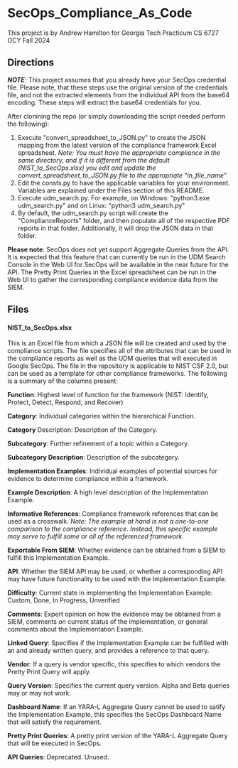 # SecOps_Compliance_As_Code
 
This project is by Andrew Hamilton for Georgia Tech Practicum CS 6727 OCY Fall 2024

## Directions
***NOTE***:  This project assumes that you already have your SecOps credential file.  Please note, that these steps use the original version of the credentials file, and not the extracted elements from the individual API from the base64 encoding.  These steps will extract the base64 credentials for you. 

After clonining the repo (or simply downloading the script needed perform the following):

1. Execute "convert_spreadsheet_to_JSON.py" to create the JSON mapping from the latest version of the compliance framework Excel spreadsheet. _Note:  You must have the appropriate compliance in the same directory, and if it is different from the default (NIST_to_SecOps.xlsx) you edit and update the convert_spreadsheet_to_JSON.py file to the appropriate "in_file_name"_
2. Edit the consts.py to have the applicable variables for your environment.  Variables are explained under the Files section of this README.
3. Execute udm_search.py.  For example, on Windows:  "python3.exe udm_search.py" and on Linux:  "python3 udm_search.py"
4. By default, the udm_search.py script will create the "ComplianceReports" folder, and then populate all of the respective PDF reports in that folder.  Additionally, it will drop the JSON data in that folder.

**Please note**:  SecOps does not yet support Aggregate Queries from the API.  It is expected that this feature that can currently be run in the UDM Search Console in the Web UI for SecOps will be available in the near future for the API.  The Pretty Print Queries in the Excel spreadsheet can be run in the Web UI to gather the corresponding compliance evidence data from the SIEM.


## Files
#### NIST_to_SecOps.xlsx

This is an Excel file from which a JSON file will be created and used by the compliance scripts.  The file specifies all of the attributes that can be used in the compliance reports as well as the UDM queries that will executed in Google SecOps.  The file in the repository is applicable to NIST CSF 2.0, but can be used as a template for other compliance frameworks.  The following is a summary of the columns present:

**Function**:  Highest level of function for the framework (NIST:  Identify, Protect, Detect, Respond, and Recover) 

**Category**:  Individual categories within the hierarchical Function.

**Category** Description:  Description of the Category.

**Subcategory**:  Further refinement of a topic within a Category.

**Subcategory Description**:  Description of the subcategory.

**Implementation Examples**:  Individual examples of potential sources for evidence to determine compliance within a framework.

**Example Description**:  A high level description of the Implementation Example.

**Informative References**:  Compliance framework references that can be used as a crosswalk.  *Note:  The example at hand is not a one-to-one comparison to the compliance 
reference.  Instead, this specific example may serve to fulfill some or all of the referenced framework.*

**Exportable From SIEM**:  Whether evidence can be obtained from a SIEM to fulfill this Implementation Example.

**API**:  Whether the SIEM API may be used, or whether a corresponding API may have future functionality to be used with the Implementation Example.

**Difficulty**:  Current state in implementing the Implementation Example:  Custom, Done, In Progress, Unverified

**Comments**:  Expert opinion on how the evidence may be obtained from a SIEM, comments on current status of the implementation, or general comments about the Implementation Example.

**Linked Query**:  Specifies if the Implementation Example can be fulfilled with an and already written query, and provides a reference to that query.

**Vendor**:  If a query is vendor specific, this specifies to which vendors the Pretty Print Query will apply.

**Query Version**:  Specifies the current query version.  Alpha and Beta queries may or may not work.

**Dashboard Name**:  If an YARA-L Aggregate Query cannot be used to satify the Implementation Example, this specifies the SecOps Dashboard Name that will satisfy the requirement.

**Pretty Print Queries**:  A pretty print version of the YARA-L Aggregate Query that will be executed in SecOps.

**API Queries**:  Deprecated.  Unused.
